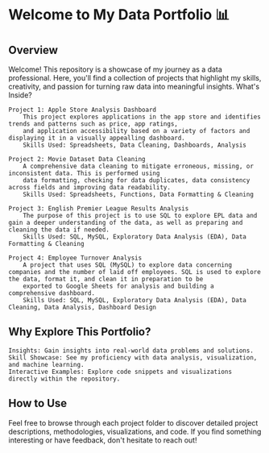 # Welcome to My Data Portfolio 📊
## Overview

Welcome! This repository is a showcase of my journey as a data professional. Here, you'll find a collection of projects that highlight my skills, creativity, and passion for turning raw data into meaningful insights.
What's Inside?

    Project 1: Apple Store Analysis Dashboard
        This project explores applications in the app store and identifies trends and patterns such as price, app ratings, 
        and application accessibility based on a variety of factors and displaying it in a visually appealling dashboard.
        Skills Used: Spreadsheets, Data Cleaning, Dashboards, Analysis

    Project 2: Movie Dataset Data Cleaning
        A comprehensive data cleaning to mitigate erroneous, missing, or inconsistent data. This is performed using
        data formatting, checking for data duplicates, data consistency across fields and improving data readability.
        Skills Used: Spreadsheets, Functions, Data Formatting & Cleaning

    Project 3: English Premier League Results Analysis
        The purpose of this project is to use SQL to explore EPL data and gain a deeper understanding of the data, as well as preparing and cleaning the data if needed.
        Skills Used: SQL, MySQL, Exploratory Data Analysis (EDA), Data Formatting & Cleaning

    Project 4: Employee Turnover Analysis 
        A project that uses SQL (MySQL) to explore data concerning companies and the number of laid off employees. SQL is used to explore the data, format it, and clean it in preparation to be 
        exported to Google Sheets for analysis and building a comprehensive dashboard.
        Skills Used: SQL, MySQL, Exploratory Data Analysis (EDA), Data Cleaning, Data Analysis, Dashboard Design

        
## Why Explore This Portfolio?

    Insights: Gain insights into real-world data problems and solutions.
    Skill Showcase: See my proficiency with data analysis, visualization, and machine learning.
    Interactive Examples: Explore code snippets and visualizations directly within the repository.

## How to Use

Feel free to browse through each project folder to discover detailed project descriptions, methodologies, visualizations, and code. If you find something interesting or have feedback, don't hesitate to reach out!
